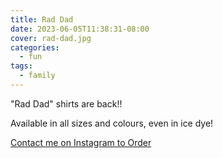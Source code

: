 ```yaml
---
title: Rad Dad
date: 2023-06-05T11:38:31-08:00
cover: rad-dad.jpg
categories:
  - fun
tags:
  - family
---
```


"Rad Dad" shirts are back!!

Available in all sizes and colours, even in ice dye!

<!--more-->


[Contact me on Instagram to Order](https://www.instagram.com/p/CtHsmkNPtxS/)
